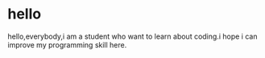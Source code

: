 # hello
hello,everybody,i am a student who want to learn about coding.i hope i can improve my programming skill here.
